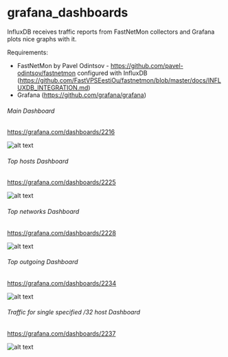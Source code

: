 # grafana_dashboards

InfluxDB receives traffic reports from FastNetMon collectors and Grafana plots nice graphs with it.

Requirements:

- FastNetMon by Pavel Odintsov - https://github.com/pavel-odintsov/fastnetmon configured with InfluxDB (https://github.com/FastVPSEestiOu/fastnetmon/blob/master/docs/INFLUXDB_INTEGRATION.md)
- Grafana (https://github.com/grafana/grafana)

###### Main Dashboard

https://grafana.com/dashboards/2216

![alt text](https://github.com/openbsod/grafana_dashboards/blob/master/images/main.png)

###### Top hosts Dashboard

https://grafana.com/dashboards/2225

![alt text](https://github.com/openbsod/grafana_dashboards/blob/master/images/top_hosts.png)

###### Top networks Dashboard

https://grafana.com/dashboards/2228

![alt text](https://github.com/openbsod/grafana_dashboards/blob/master/images/top-networks.png)

###### Top outgoing Dashboard

https://grafana.com/dashboards/2234

![alt text](https://github.com/openbsod/grafana_dashboards/blob/master/images/top-outgoing-hosts-fnm-community.png)

###### Traffic for single specified /32 host Dashboard

https://grafana.com/dashboards/2237

![alt text](https://github.com/openbsod/grafana_dashboards/blob/master/images/traffic_for_host.png)
